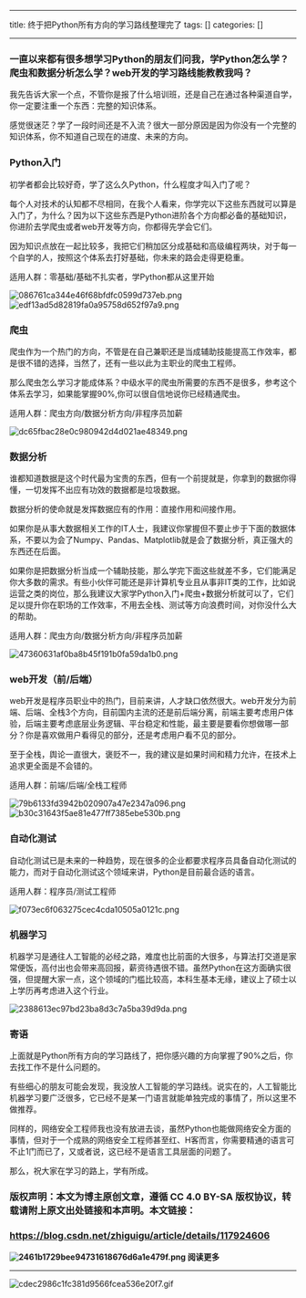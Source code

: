 
--- 
title:  终于把Python所有方向的学习路线整理完了 
tags: []
categories: [] 

---
### 一直以来都有很多想学习Python的朋友们问我，学Python怎么学？爬虫和数据分析怎么学？web开发的学习路线能教教我吗？

我先告诉大家一个点，不管你是报了什么培训班，还是自己在通过各种渠道自学，你一定要注重一个东西：完整的知识体系。

感觉很迷茫？学了一段时间还是不入流？很大一部分原因是因为你没有一个完整的知识体系，你不知道自己现在的进度、未来的方向。

### Python入门

初学者都会比较好奇，学了这么久Python，什么程度才叫入门了呢？

每个人对技术的认知都不尽相同，在我个人看来，你学完以下这些东西就可以算是入门了，为什么？因为以下这些东西是Python进阶各个方向都必备的基础知识，你进阶去学爬虫或者web开发等方向，你都得先学会它们。

因为知识点放在一起比较多，我把它们稍加区分成基础和高级编程两块，对于每一个自学的人，按照这个体系去打好基础，你未来的路会走得更稳重。

适用人群：零基础/基础不扎实者，学Python都从这里开始

<img src="https://img-blog.csdnimg.cn/img_convert/086761ca344e46f68bfdfc0599d737eb.png" alt="086761ca344e46f68bfdfc0599d737eb.png">

<img src="https://img-blog.csdnimg.cn/img_convert/edf13ad5d82819fa0a95758d652f97a9.png" alt="edf13ad5d82819fa0a95758d652f97a9.png">

### 爬虫

爬虫作为一个热门的方向，不管是在自己兼职还是当成辅助技能提高工作效率，都是很不错的选择，当然了，还有一些以此为主职业的爬虫工程师。

那么爬虫怎么学习才能成体系？中级水平的爬虫所需要的东西不是很多，参考这个体系去学习，如果能掌握90%,你可以很自信地说你已经精通爬虫。

适用人群：爬虫方向/数据分析方向/非程序员加薪

<img src="https://img-blog.csdnimg.cn/img_convert/dc65fbac28e0c980942d4d021ae48349.png" alt="dc65fbac28e0c980942d4d021ae48349.png">

### 数据分析

谁都知道数据是这个时代最为宝贵的东西，但有一个前提就是，你拿到的数据你得懂，一切发挥不出应有功效的数据都是垃圾数据。

数据分析的使命就是发挥数据应有的作用：直接作用和间接作用。

如果你是从事大数据相关工作的IT人士，我建议你掌握但不要止步于下面的数据体系，不要以为会了Numpy、Pandas、Matplotlib就是会了数据分析，真正强大的东西还在后面。

如果你是把数据分析当成一个辅助技能，那么学完下面这些就差不多，它们能满足你大多数的需求。有些小伙伴可能还是非计算机专业且从事非IT类的工作，比如说运营之类的岗位，那么我建议大家学Python入门+爬虫+数据分析就可以了，它们足以提升你在职场的工作效率，不用去全栈、测试等方向浪费时间，对你没什么大的帮助。

适用人群：爬虫方向/数据分析方向/非程序员加薪

<img src="https://img-blog.csdnimg.cn/img_convert/47360631af0ba8b45f191b0fa59da1b0.png" alt="47360631af0ba8b45f191b0fa59da1b0.png">

### 

### web开发（前/后端）

web开发是程序员职业中的热门，目前来讲，人才缺口依然很大。web开发分为前端、后端、全栈3个方向，目前国内主流的还是前后端分离，前端主要考虑用户体验，后端主要考虑底层业务逻辑、平台稳定和性能，最主要是要看你想做哪一部分？你是喜欢做用户看得见的部分，还是考虑用户看不见的部分。

至于全栈，舆论一直很大，褒贬不一，我的建议是如果时间和精力允许，在技术上追求更全面是不会错的。

适用人群：前端/后端/全栈工程师

<img src="https://img-blog.csdnimg.cn/img_convert/79b6133fd3942b020907a47e2347a096.png" alt="79b6133fd3942b020907a47e2347a096.png">

<img src="https://img-blog.csdnimg.cn/img_convert/b30c31643f5ae81e477ff7385ebe530b.png" alt="b30c31643f5ae81e477ff7385ebe530b.png">

### 自动化测试

自动化测试已是未来的一种趋势，现在很多的企业都要求程序员具备自动化测试的能力，而对于自动化测试这个领域来讲，Python是目前最合适的语言。

适用人群：程序员/测试工程师

<img src="https://img-blog.csdnimg.cn/img_convert/f073ec6f063275cec4cda10505a0121c.png" alt="f073ec6f063275cec4cda10505a0121c.png">

### 机器学习

机器学习是通往人工智能的必经之路，难度也比前面的大很多，与算法打交道是家常便饭，高付出也会带来高回报，薪资待遇很不错。虽然Python在这方面确实很强，但提醒大家一点，这个领域的门槛比较高，本科生基本无缘，建议上了硕士以上学历再考虑进入这个行业。

<img src="https://img-blog.csdnimg.cn/img_convert/2388613ec97bd23ba8d3c7a5ba39d9da.png" alt="2388613ec97bd23ba8d3c7a5ba39d9da.png">

### 寄语

上面就是Python所有方向的学习路线了，把你感兴趣的方向掌握了90%之后，你去找工作不是什么问题的。

有些细心的朋友可能会发现，我没放人工智能的学习路线。说实在的，人工智能比机器学习要广泛很多，它已经不是某一门语言就能单独完成的事情了，所以这里不做推荐。

同样的，网络安全工程师我也没有放进去谈，虽然Python也能做网络安全方面的事情，但对于一个成熟的网络安全工程师甚至红、H客而言，你需要精通的语言可不止1门而已了，又或者说，这已经不是语言工具层面的问题了。

那么，祝大家在学习的路上，学有所成。

### 版权声明：本文为博主原创文章，遵循 CC 4.0 BY-SA 版权协议，转载请附上原文出处链接和本声明。本文链接：

### https://blog.csdn.net/zhiguigu/article/details/117924606

**<strong><img src="https://img-blog.csdnimg.cn/img_convert/2461b1729bee94731618676d6a1e479f.png" alt="2461b1729bee94731618676d6a1e479f.png"> **</strong>**<strong>阅读更多**</strong>
- - - - - - - - 
<img src="https://img-blog.csdnimg.cn/img_convert/cdec2986c1fc381d9566fcea536e20f7.gif" alt="cdec2986c1fc381d9566fcea536e20f7.gif">
